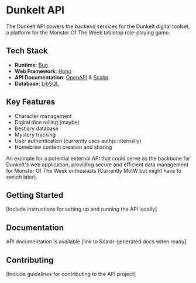 # Dunkelt API

The Dunkelt API powers the backend services for the Dunkelt digital toolset, a platform for the Monster Of The Week tabletop role-playing game.

## Tech Stack

- **Runtime**: [Bun](https://bun.sh/)
- **Web Framework**: [Hono](https://hono.dev/)
- **API Documentation**: [OpenAPI](https://www.openapis.org/) & [Scalar](https://scalar.com/)
- **Database**: [LibSQL](https://github.com/libsql/libsql)

## Key Features

- Character management
- Digital dice rolling (maybe)
- Bestiary database
- Mystery tracking
- User authentication (currently uses authjs internally)
- Homebrew content creation and sharing

An example for a potential external API that could serve as the backbone for Dunkelt's web application, providing secure and efficient data management for Monster Of The Week enthusiasts (Currently MotW but might have to switch later).

## Getting Started

[Include instructions for setting up and running the API locally]

## Documentation

API documentation is available [link to Scalar-generated docs when ready]

## Contributing

[Include guidelines for contributing to the API project]
